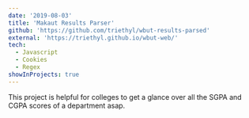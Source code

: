 ```yaml
---
date: '2019-08-03'
title: 'Makaut Results Parser'
github: 'https://github.com/triethyl/wbut-results-parsed'
external: 'https://triethyl.github.io/wbut-web/'
tech:
  - Javascript
  - Cookies
  - Regex
showInProjects: true
---
```


This project is helpful for colleges to get a glance over all the SGPA and CGPA scores of a department asap.
